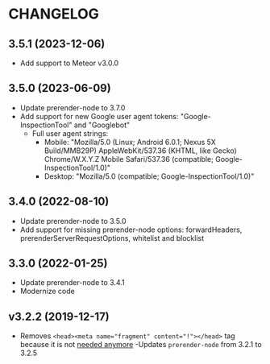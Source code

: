 # CHANGELOG

## 3.5.1 (2023-12-06)
- Add support to Meteor v3.0.0

## 3.5.0 (2023-06-09)
- Update prerender-node to 3.7.0
- Add support for new Google user agent tokens: "Google-InspectionTool" and "Googlebot"
  - Full user agent strings:
    - Mobile: "Mozilla/5.0 (Linux; Android 6.0.1; Nexus 5X Build/MMB29P) AppleWebKit/537.36 (KHTML, like Gecko) Chrome/W.X.Y.Z Mobile Safari/537.36 (compatible; Google-InspectionTool/1.0)"
    - Desktop: "Mozilla/5.0 (compatible; Google-InspectionTool/1.0)"

## 3.4.0 (2022-08-10)
- Update prerender-node to 3.5.0
- Add support for missing prerender-node options: forwardHeaders, prerenderServerRequestOptions, whitelist and blocklist

## 3.3.0 (2022-01-25)
- Update prerender-node to 3.4.1
- Modernize code

## v3.2.2 (2019-12-17)
- Removes `<head><meta name="fragment" content="!"></head>` tag because it is not [needed anymore](https://developers.google.com/search/docs/ajax-crawling/docs/getting-started)
-Updates `prerender-node` from 3.2.1 to 3.2.5
